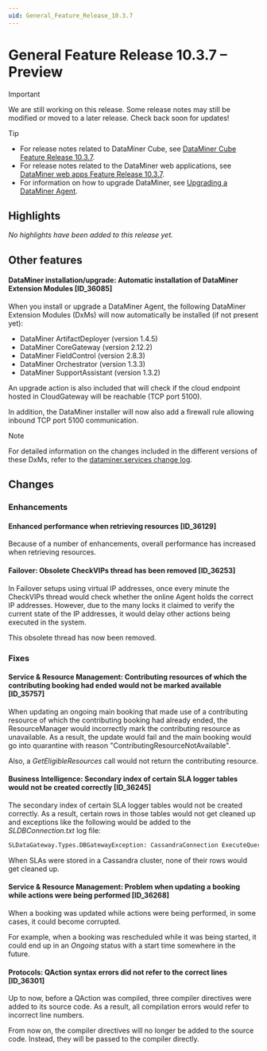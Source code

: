 ```yaml
---
uid: General_Feature_Release_10.3.7
---
```


# General Feature Release 10.3.7 – Preview

> [!IMPORTANT]
> We are still working on this release. Some release notes may still be modified or moved to a later release. Check back soon for updates!

> [!TIP]
>
> - For release notes related to DataMiner Cube, see [DataMiner Cube Feature Release 10.3.7](xref:Cube_Feature_Release_10.3.7).
> - For release notes related to the DataMiner web applications, see [DataMiner web apps Feature Release 10.3.7](xref:Web_apps_Feature_Release_10.3.7).
> - For information on how to upgrade DataMiner, see [Upgrading a DataMiner Agent](xref:Upgrading_a_DataMiner_Agent).

## Highlights

*No highlights have been added to this release yet.*

## Other features

#### DataMiner installation/upgrade: Automatic installation of DataMiner Extension Modules [ID_36085]

<!-- MR 10.4.0 - FR 10.3.7 -->

When you install or upgrade a DataMiner Agent, the following DataMiner Extension Modules (DxMs) will now automatically be installed (if not present yet):

- DataMiner ArtifactDeployer (version 1.4.5)
- DataMiner CoreGateway (version 2.12.2)
- DataMiner FieldControl (version 2.8.3)
- DataMiner Orchestrator (version 1.3.3)
- DataMiner SupportAssistant (version 1.3.2)

An upgrade action is also included that will check if the cloud endpoint hosted in CloudGateway will be reachable (TCP port 5100).

In addition, the DataMiner installer will now also add a firewall rule allowing inbound TCP port 5100 communication.

> [!NOTE]
> For detailed information on the changes included in the different versions of these DxMs, refer to the [dataminer.services change log](xref:DCP_change_log).

## Changes

### Enhancements

#### Enhanced performance when retrieving resources [ID_36129]

<!-- MR 10.3.0 [CU4] - FR 10.3.7 -->

Because of a number of enhancements, overall performance has increased when retrieving resources.

#### Failover: Obsolete CheckVIPs thread has been removed [ID_36253]

<!-- MR 10.2.0 [CU16]/10.3.0 [CU4] - FR 10.3.7 -->

In Failover setups using virtual IP addresses, once every minute the CheckVIPs thread would check whether the online Agent holds the correct IP addresses. However, due to the many locks it claimed to verify the current state of the IP addresses, it would delay other actions being executed in the system.

This obsolete thread has now been removed.

### Fixes

#### Service & Resource Management: Contributing resources of which the contributing booking had ended would not be marked available [ID_35757]

<!-- MR 10.3.0 [CU4] - FR 10.3.7 -->

When updating an ongoing main booking that made use of a contributing resource of which the contributing booking had already ended, the ResourceManager would incorrectly mark the contributing resource as unavailable. As a result, the update would fail and the main booking would go into quarantine with reason "ContributingResourceNotAvailable".

Also, a *GetEligibleResources* call would not return the contributing resource.

#### Business Intelligence: Secondary index of certain SLA logger tables would not be created correctly [ID_36245]

<!-- MR 10.2.0 [CU16]/10.3.0 [CU4] - FR 10.3.7 -->

The secondary index of certain SLA logger tables would not be created correctly. As a result, certain rows in those tables would not get cleaned up and exceptions like the following would be added to the *SLDBConnection.txt* log file:

```txt
SLDataGateway.Types.DBGatewayException: CassandraConnection ExecuteQuery - exception while executing query: SELECT "array_active_service_alarms_id","array_active_service_alarms_time" FROM ELEMENTDATA_7102_1334_750 WHERE "array_active_service_alarms_rootid" = '0/0'; - Cannot execute this query as it might involve data filtering and thus may have unpredictable performance. If you want to execute this query despite the performance unpredictability, use ALLOW FILTERING
```

When SLAs were stored in a Cassandra cluster, none of their rows would get cleaned up.

#### Service & Resource Management: Problem when updating a booking while actions were being performed [ID_36268]

<!-- MR 10.3.0 [CU4] - FR 10.3.7 -->

When a booking was updated while actions were being performed, in some cases, it could become corrupted.

For example, when a booking was rescheduled while it was being started, it could end up in an *Ongoing* status with a start time somewhere in the future.

#### Protocols: QAction syntax errors did not refer to the correct lines [ID_36301]

<!-- MR 10.2.0 [CU15]/10.3.0 [CU4] - FR 10.3.7 -->

Up to now, before a QAction was compiled, three compiler directives were added to its source code. As a result, all compilation errors would refer to incorrect line numbers.

From now on, the compiler directives will no longer be added to the source code. Instead, they will be passed to the compiler directly.
